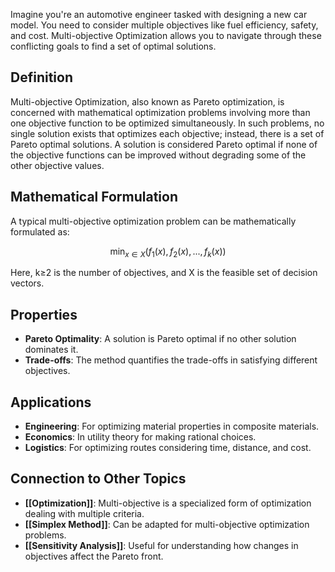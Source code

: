 Imagine you're an automotive engineer tasked with designing a new car model. You need to consider multiple objectives like fuel efficiency, safety, and cost. Multi-objective Optimization allows you to navigate through these conflicting goals to find a set of optimal solutions.

## Definition

Multi-objective Optimization, also known as Pareto optimization, is concerned with mathematical optimization problems involving more than one objective function to be optimized simultaneously. In such problems, no single solution exists that optimizes each objective; instead, there is a set of Pareto optimal solutions. A solution is considered Pareto optimal if none of the objective functions can be improved without degrading some of the other objective values.

## Mathematical Formulation

A typical multi-objective optimization problem can be mathematically formulated as:

$$\min_{x \in X} (f_1(x), f_2(x), ..., f_k (x))$$

Here, k≥2 is the number of objectives, and X is the feasible set of decision vectors.

## Properties

- **Pareto Optimality**: A solution is Pareto optimal if no other solution dominates it.
- **Trade-offs**: The method quantifies the trade-offs in satisfying different objectives.

## Applications

- **Engineering**: For optimizing material properties in composite materials.
- **Economics**: In utility theory for making rational choices.
- **Logistics**: For optimizing routes considering time, distance, and cost.

## Connection to Other Topics

- **[[Optimization]]**: Multi-objective is a specialized form of optimization dealing with multiple criteria.
- **[[Simplex Method]]**: Can be adapted for multi-objective optimization problems.
- **[[Sensitivity Analysis]]**: Useful for understanding how changes in objectives affect the Pareto front.